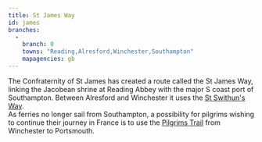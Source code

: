 ```yaml
---
title: St James Way
id: james
branches:
  -
    branch: 0
    towns: "Reading,Alresford,Winchester,Southampton"
    mapagencies: gb
---
```


The Confraternity of St James has created a route called the St James Way, linking the Jacobean shrine at Reading Abbey with the major S coast port of Southampton. Between Alresford and Winchester it uses the [St Swithun's Way][0].  
As ferries no longer sail from Southampton, a possibility for pilgrims wishing to continue their journey in France is to use the [Pilgrims Trail][1] from Winchester to Portsmouth.  

[0]: pilgrims.html
[1]: hants.html
